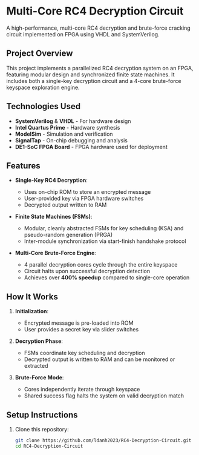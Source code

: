 # Multi-Core RC4 Decryption Circuit

A high-performance, multi-core RC4 decryption and brute-force cracking circuit implemented on FPGA using VHDL and SystemVerilog.

## Project Overview

This project implements a parallelized RC4 decryption system on an FPGA, featuring modular design and synchronized finite state machines. It includes both a single-key decryption circuit and a 4-core brute-force keyspace exploration engine.

## Technologies Used

- **SystemVerilog** & **VHDL** - For hardware design
- **Intel Quartus Prime** - Hardware synthesis
- **ModelSim** - Simulation and verification
- **SignalTap** - On-chip debugging and analysis
- **DE1-SoC FPGA Board** - FPGA hardware used for deployment

## Features

- **Single-Key RC4 Decryption**: 
  - Uses on-chip ROM to store an encrypted message
  - User-provided key via FPGA hardware switches
  - Decrypted output written to RAM

- **Finite State Machines (FSMs)**:
  - Modular, cleanly abstracted FSMs for key scheduling (KSA) and pseudo-random generation (PRGA)
  - Inter-module synchronization via start-finish handshake protocol

- **Multi-Core Brute-Force Engine**:
  - 4 parallel decryption cores cycle through the entire keyspace
  - Circuit halts upon successful decryption detection
  - Achieves over **400% speedup** compared to single-core operation

## How It Works

1. **Initialization**: 
   - Encrypted message is pre-loaded into ROM
   - User provides a secret key via slider switches

2. **Decryption Phase**: 
   - FSMs coordinate key scheduling and decryption
   - Decrypted output is written to RAM and can be monitored or extracted

3. **Brute-Force Mode**:
   - Cores independently iterate through keyspace
   - Shared success flag halts the system on valid decryption match

## Setup Instructions

1. Clone this repository:
   ```bash
   git clone https://github.com/ldanh2023/RC4-Decryption-Circuit.git
   cd RC4-Decryption-Circuit